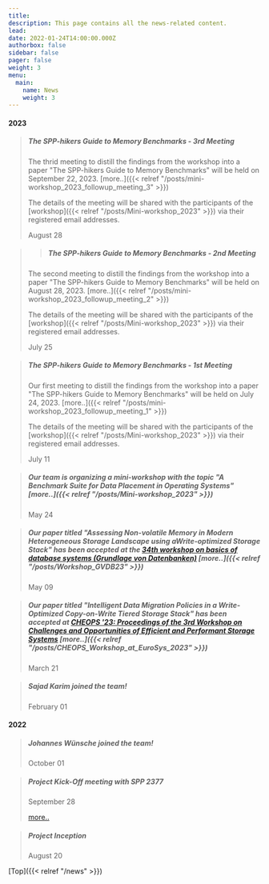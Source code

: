 ```yaml
---
title:
description: This page contains all the news-related content.
lead:
date: 2022-01-24T14:00:00.000Z
authorbox: false
sidebar: false
pager: false
weight: 3
menu:
  main:
    name: News
    weight: 3
---
```


#### 2023

>##### The SPP-hikers Guide to Memory Benchmarks - 3rd Meeting 
>The thrid meeting to distill the findings from the workshop into a paper "The SPP-hikers Guide to Memory Benchmarks" will be held on September 22, 2023. [more..]({{< relref "/posts/mini-workshop_2023_followup_meeting_3" >}})
>
>The details of the meeting will be shared with the participants of the [workshop]({{< relref "/posts/Mini-workshop_2023" >}}) via their registered email addresses.
>
>August 28

>>##### The SPP-hikers Guide to Memory Benchmarks - 2nd Meeting 
>The second meeting to distill the findings from the workshop into a paper "The SPP-hikers Guide to Memory Benchmarks" will be held on August 28, 2023. [more..]({{< relref "/posts/mini-workshop_2023_followup_meeting_2" >}})
>
>The details of the meeting will be shared with the participants of the [workshop]({{< relref "/posts/Mini-workshop_2023" >}}) via their registered email addresses.
>
>July 25

>##### The SPP-hikers Guide to Memory Benchmarks - 1st Meeting 
>Our first meeting to distill the findings from the workshop into a paper "The SPP-hikers Guide to Memory Benchmarks" will be held on July 24, 2023. [more..]({{< relref "/posts/mini-workshop_2023_followup_meeting_1" >}})
>
>The details of the meeting will be shared with the participants of the [workshop]({{< relref "/posts/Mini-workshop_2023" >}}) via their registered email addresses.
>
>July 11

>##### Our team is organizing a mini-workshop with the topic "**A Benchmark Suite for Data Placement in Operating Systems**" [more..]({{< relref "/posts/Mini-workshop_2023" >}})
>May 24

>##### Our paper titled "**Assessing Non-volatile Memory in Modern Heterogeneous Storage Landscape using aWrite-optimized Storage Stack**" has been accepted at the [34th workshop on basics of database systems (Grundlage von Datenbanken)](https://gvdb23.informatik.uni-stuttgart.de/) [more..]({{< relref "/posts/Workshop_GVDB23" >}})
>May 09

>##### Our paper titled "**Intelligent Data Migration Policies in a Write-Optimized Copy-on-Write Tiered Storage Stack**" has been accepted at [CHEOPS '23: Proceedings of the 3rd Workshop on Challenges and Opportunities of Efficient and Performant Storage Systems](https://cheops-workshop.github.io/) [more..]({{< relref "/posts/CHEOPS_Workshop_at_EuroSys_2023" >}})
>March 21

>##### Sajad Karim joined the team!
>February 01

#### 2022

>##### Johannes Wünsche joined the team!
>October 01
>

>##### Project Kick-Off meeting with SPP 2377
>September 28
>
>[more..](https://spp2377.uos.de/allgemein/spp-2377-starts-with-kick-off-meeting-in-dresden/)


>##### Project Inception
>August 20 

[Top]({{< relref "/news" >}})

